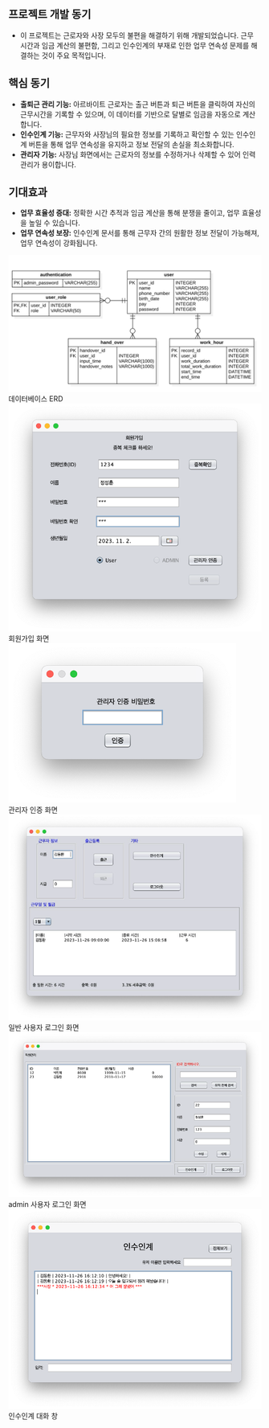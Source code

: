 ## **프로젝트 개발 동기**
- 이 프로젝트는 근로자와 사장 모두의 불편을 해결하기 위해 개발되었습니다. 근무 시간과 임금 계산의 불편함, 그리고 인수인계의 부재로 인한 업무 연속성 문제를 해결하는 것이 주요 목적입니다.

## **핵심 동기**
- **출퇴근 관리 기능:** 아르바이트 근로자는 출근 버튼과 퇴근 버튼을 클릭하여 자신의 근무시간을 기록할 수 있으며, 이 데이터를 기반으로 달별로 임금을 자동으로 계산합니다.
- **인수인계 기능:** 근무자와 사장님의 필요한 정보를 기록하고 확인할 수 있는 인수인계 버튼을 통해 업무 연속성을 유지하고 정보 전달의 손실을 최소화합니다.
- **관리자 기능:** 사장님 화면에서는 근로자의 정보를 수정하거나 삭제할 수 있어 인력 관리가 용이합니다.

## **기대효과**
- **업무 효율성 증대:** 정확한 시간 추적과 임금 계산을 통해 분쟁을 줄이고, 업무 효율성을 높일 수 있습니다.
- **업무 연속성 보장:** 인수인계 문서를 통해 근무자 간의 원활한 정보 전달이 가능해져, 업무 연속성이 강화됩니다.


![ERD](https://github.com/rlaDonghwan/NetBeans-final-exam-project/blob/main/%EC%9D%B4%EB%AF%B8%EC%A7%80/ERD.png?raw=true)
<br> 데이터베이스 ERD
![회원가입 화면](https://github.com/rlaDonghwan/NetBeans-final-exam-project/blob/main/%EC%9D%B4%EB%AF%B8%EC%A7%80/%ED%9A%8C%EC%9B%90%EA%B0%80%EC%9E%85%20%ED%99%94%EB%A9%B4.png?raw=true)
<br> 회원가입 화면
![관리자 인증 화면](https://github.com/rlaDonghwan/NetBeans-final-exam-project/blob/main/%EC%9D%B4%EB%AF%B8%EC%A7%80/%EA%B4%80%EB%A6%AC%EC%9E%90%20%EC%9D%B8%EC%A6%9D%20%ED%99%94%EB%A9%B4.png?raw=true)
<br> 관리자 인증 화면
![일반 사용자 로그인 후 화면](https://github.com/rlaDonghwan/NetBeans-final-exam-project/blob/main/%EC%9D%B4%EB%AF%B8%EC%A7%80/%EC%9D%BC%EB%B0%98%20%EC%82%AC%EC%9A%A9%EC%9E%90%20%EB%A1%9C%EA%B7%B8%EC%9D%B8%20%ED%9B%84%20%ED%99%94%EB%A9%B4.png?raw=true)
<br> 일반 사용자 로그인 화면
![admin 로그인 후 화면](https://github.com/rlaDonghwan/NetBeans-final-exam-project/blob/main/%EC%9D%B4%EB%AF%B8%EC%A7%80/admin%20%EB%A1%9C%EA%B7%B8%EC%9D%B8%20%ED%9B%84%20%ED%99%94%EB%A9%B4.png?raw=true)
<br> admin 사용자 로그인 화면
![인수인계 창](https://github.com/rlaDonghwan/NetBeans-final-exam-project/blob/main/%EC%9D%B4%EB%AF%B8%EC%A7%80/%EC%9D%B8%EC%88%98%EC%9D%B8%EA%B3%84%20%EC%B0%BD.png?raw=true)
<br> 인수인계 대화 창
